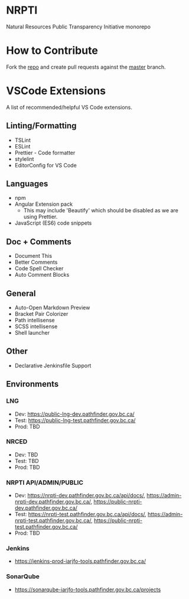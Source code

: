# NRPTI

Natural Resources Public Transparency Initiative monorepo

# How to Contribute

Fork the [repo](https://github.com/bcgov/NRPTI) and create pull requests against the [master](https://github.com/bcgov/NRPTI/tree/master) branch.

# VSCode Extensions

A list of recommended/helpful VS Code extensions.

## Linting/Formatting

- TSLint
- ESLint
- Prettier - Code formatter
- stylelint
- EditorConfig for VS Code

## Languages

- npm
- Angular Extension pack
  - This may include 'Beautify' which should be disabled as we are using Prettier.
- JavaScript (ES6) code snippets

## Doc + Comments

- Document This
- Better Comments
- Code Spell Checker
- Auto Comment Blocks

## General

- Auto-Open Markdown Preview
- Bracket Pair Colorizer
- Path intellisense
- SCSS intellisense
- Shell launcher

## Other

- Declarative Jenkinsfile Support

## Environments

### LNG
- Dev: https://public-lng-dev.pathfinder.gov.bc.ca/
- Test: https://public-lng-test.pathfinder.gov.bc.ca/
- Prod: TBD

### NRCED
- Dev: TBD
- Test: TBD
- Prod: TBD

### NRPTI API/ADMIN/PUBLIC
- Dev: https://nrpti-dev.pathfinder.gov.bc.ca/api/docs/, https://admin-nrpti-dev.pathfinder.gov.bc.ca/, https://public-nrpti-dev.pathfinder.gov.bc.ca/
- Test: https://nrpti-test.pathfinder.gov.bc.ca/api/docs/, https://admin-nrpti-test.pathfinder.gov.bc.ca/, https://public-nrpti-test.pathfinder.gov.bc.ca/
- Prod: TBD

### Jenkins
- https://jenkins-prod-iarjfo-tools.pathfinder.gov.bc.ca/

### SonarQube
- https://sonarqube-iarjfo-tools.pathfinder.gov.bc.ca/projects

